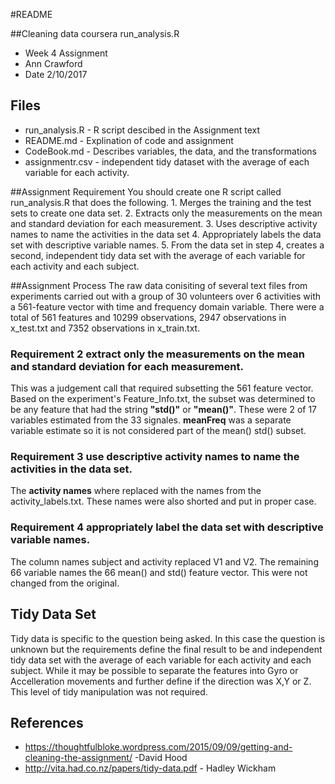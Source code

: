 #README

 ##Cleaning data coursera run_analysis.R 
 * Week 4 Assignment
 * Ann Crawford
 * Date 2/10/2017
## Files
* run_analysis.R  	- R script descibed in the Assignment text
* README.md			- Explination of code and assignment
* CodeBook.md 		- Describes variables, the data, and the transformations
* assignmentr.csv	- independent tidy dataset with the average of each variable for each activity. 

##Assignment Requirement
	You should create one R script called run_analysis.R that does the following.
	1. Merges the training and the test sets to create one data set.
	2. Extracts only the measurements on the mean and standard deviation for each measurement.
	3. Uses descriptive activity names to name the activities in the data set
	4. Appropriately labels the data set with descriptive variable names.
	5. From the data set in step 4, creates a second, independent tidy data set with 
	the average of each variable for each activity and each subject.
	

##Assignment Process
The raw data conisiting of several text files from experiments carried out with a group of 30 volunteers
over 6 activities with a 561-feature vector with time and frequency domain variable.  There were a total of 561 features
and 10299 observations, 2947 observations in x_test.txt and 7352 observations in x_train.txt.
 
### Requirement 2 extract only the measurements on the mean and standard deviation for each measurement.
This was a judgement call that required subsetting the 561 feature vector.  Based on the experiment's Feature_Info.txt,
the subset was determined to be any feature that had the string **"std()"** or **"mean()"**.   These were 2 of 17 variables
estimated from the 33 signales.  **meanFreq** was a separate variable estimate so it is not considered part of 
the mean() std() subset.

### Requirement 3 use descriptive activity names to name the activities in the data set.
The **activity names** where replaced with the names from the activity_labels.txt. These names were also shorted and put in 
proper case. 

### Requirement 4 appropriately label the data set with descriptive variable names.
The column names subject and activity replaced V1 and V2.  The remaining 66 variable names the 66 mean() and std()
feature vector.  This were not changed from the original.

## Tidy Data Set
Tidy data is specific to the question being asked. In this case the question is
unknown but the requirements define the final result to be and independent tidy data set 
with the average of each variable for each activity and each subject.  While it may be possible to separate the 
features into Gyro or Accelleration movements and further define if the direction was X,Y or Z.  This level of
tidy manipulation was not required.



	
	
## References
* https://thoughtfulbloke.wordpress.com/2015/09/09/getting-and-cleaning-the-assignment/ -David Hood
* http://vita.had.co.nz/papers/tidy-data.pdf   - Hadley Wickham
